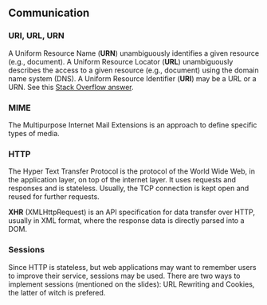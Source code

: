 ## Communication

### URI, URL, URN
A Uniform Resource Name (**URN**) unambiguously identifies a given resource (e.g., document). A Uniform Resource Locator (**URL**) unambiguously describes the access to a given resource (e.g., document) using the domain name system (DNS). A Uniform Resource Identifier (**URI**) may be a URL or a URN. See this [Stack Overflow answer](http://stackoverflow.com/a/1984225).

### MIME
The Multipurpose Internet Mail Extensions is an approach to define specific types of media.

### HTTP
The Hyper Text Transfer Protocol is the protocol of the World Wide Web, in the application layer, on top of the internet layer. It uses requests and responses and is stateless. Usually, the TCP connection is kept open and reused for further requests.

**XHR** (XMLHttpRequest) is an API specification for data transfer over HTTP, usually in XML format, where the response data is directly parsed into a DOM.

### Sessions
Since HTTP is stateless, but web applications may want to remember users to improve their service, sessions may be used. There are two ways to implement sessions (mentioned on the slides): URL Rewriting and Cookies, the latter of witch is prefered.
